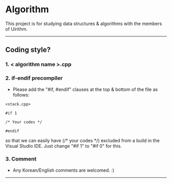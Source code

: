 # Algorithm
This project is for studying data structures & algorithms with the members of Uirithm.

-----------------------------------------------------------------------------
## Coding style?

### 1. < algorithm name >.cpp
### 2. if-endif precompiler
  
  - Please add the "#if, #endif" clauses at the top & bottom of the file as follows:
  
  ```
  <stack.cpp>
  
  #if 1
  
  /* Your codes */
  
  #endif 
  
  ```
  
  so that we can easily have (/* your codes */) excluded from a build in the Visual Studio IDE. Just change "#if 1" to "#if 0" for this.
  
### 3. Comment

  - Any Korean/English comments are welcomed. :)
  
-----------------------------------------------------------------------------
